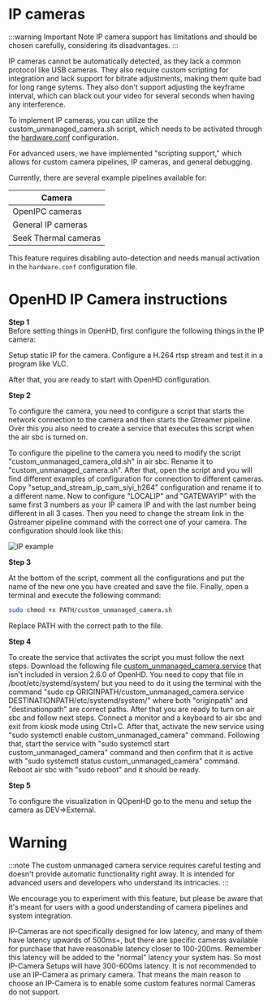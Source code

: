 # IP cameras

:::warning Important Note
IP camera support has limitations and should be chosen carefully, considering its disadvantages.
:::

IP cameras cannot be automatically detected, as they lack a common protocol like USB cameras. They also require custom scripting for integration and lack support for bitrate adjustments, making them quite bad for long range sytems. They also don't support adjusting the keyframe interval, which can black out your video for several seconds when having any interference.

To implement IP cameras, you can utilize the custom_unmanaged_camera.sh script, which needs to be activated through the [hardware.conf](../hardware.conf.md) configuration.

For advanced users, we have implemented "scripting support," which allows for custom camera pipelines, IP cameras, and general debugging.

Currently, there are several example pipelines available for:

| Camera                |
| --------------------- |
| OpenIPC cameras       |
| General IP cameras    |
| Seek Thermal cameras  |

This feature requires disabling auto-detection and needs manual activation in the `hardware.conf` configuration file.

# OpenHD IP Camera instructions

**Step 1**  
Before setting things in OpenHD, first configure the following things in the IP camera:

Setup static IP for the camera.
Configure a H.264 rtsp stream and test it in a program like VLC.

After that, you are ready to start with OpenHD configuration.

**Step 2** 

To configure the camera, you need to configure a script that starts the network connection to the camera and then starts the Gtreamer pipeline. Over this you also need to create a service that executes this script when the air sbc is turned on.

To configure the pipeline to the camera you need to modify the script "custom_unmanaged_camera_old.sh" in air sbc. Rename it to "custom_unmanaged_camera.sh". After that, open the script and you will find different examples of configuration for connection to different cameras. Copy "setup_and_stream_ip_cam_siyi_h264" configuration and rename it to a different name. Now to configure "LOCALIP" and "GATEWAYIP" with the same first 3 numbers as your IP camera IP and with the last number being different in all 3 cases. Then you need to change the stream link in the Gstreamer pipeline command with the correct one of your camera. The configuration should look like this:

![IP example](/img/assets/IP_example.jpg)

**Step 3** 

At the bottom of the script, comment all the configurations and put the name of the new one you have created and save the file. Finally, open a terminal and execute the following command:

```bash
sudo chmod +x PATH/custom_unmanaged_camera.sh
```

Replace PATH with the correct path to the file.

**Step 4** 

To create the service that activates the script you must follow the next steps. Download the following file [custom_unmanaged_camera.service](https://github.com/OpenHD/OpenHD/blob/2.5-evo-rapha/systemd/custom_unmanaged_camera.service) that isn't included in version 2.6.0 of OpenHD. You need to copy that file in /boot/etc/systemd/system/ but you need to do it using the terminal with the command "sudo cp ORIGINPATH/custom_unmanaged_camera.service DESTINATIONPATH/etc/systemd/system/" where both "originpath" and "destinationpath" are correct paths. After that you are ready to turn on air sbc and follow next steps. Connect a monitor and a keyboard to air sbc and exit from kiosk mode using Ctrl+C. After that, activate the new service using "sudo systemctl enable custom_unmanaged_camera" command. Following that, start the service with "sudo systemctl start custom_unmanaged_camera" command and then confirm that it is active with "sudo systemctl status custom_unmanaged_camera" command. Reboot air sbc with "sudo reboot" and it should be ready.

**Step 5** 

To configure the visualization in QOpenHD go to the menu and setup the camera as DEV=>External.

# Warning

:::note
The custom unmanaged camera service requires careful testing and doesn't provide automatic functionality right away. It is intended for advanced users and developers who understand its intricacies.
:::

We encourage you to experiment with this feature, but please be aware that it's meant for users with a good understanding of camera pipelines and system integration.



IP-Cameras are not specifically designed for low latency, and many of them have latency upwards of 500ms+, but there are specific cameras available for purchase that have reasonable latency closer to 100-200ms. Remember this latency will be added to the "normal" latency your system has. So most IP-Camera Setups will have 300-600ms latency. It is not recommended to use an IP-Camera as primary camera.
That means the main reason to choose an IP-Camera is to enable some custom features normal Cameras do not support.